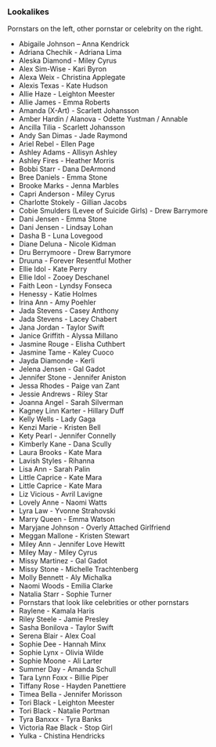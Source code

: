 ### Lookalikes
Pornstars on the left, other pornstar or celebrity on the right.


* Abigaile Johnson – Anna Kendrick
* Adriana Chechik - Adriana Lima
* Aleska Diamond - Miley Cyrus
* Alex Sim-Wise - Kari Byron
* Alexa Weix - Christina Applegate
* Alexis Texas - Kate Hudson
* Allie Haze - Leighton Meester
* Allie James - Emma Roberts
* Amanda (X-Art) - Scarlett Johansson
* Amber Hardin / Alanova - Odette Yustman / Annable
* Ancilla Tilia - Scarlett Johansson
* Andy San Dimas - Jade Raymond
* Ariel Rebel - Ellen Page
* Ashley Adams - Allisyn Ashley
* Ashley Fires - Heather Morris
* Bobbi Starr - Dana DeArmond
* Bree Daniels - Emma Stone
* Brooke Marks - Jenna Marbles
* Capri Anderson - Miley Cyrus
* Charlotte Stokely - Gillian Jacobs
* Cobie Smulders (Levee of Suicide Girls) - Drew Barrymore
* Dani Jensen - Emma Stone
* Dani Jensen - Lindsay Lohan
* Dasha B - Luna Lovegood
* Diane Deluna - Nicole Kidman
* Dru Berrymoore - Drew Barrymore
* Druuna - Forever Resentful Mother
* Ellie Idol - Kate Perry
* Ellie Idol - Zooey Deschanel
* Faith Leon - Lyndsy Fonseca
* Henessy - Katie Holmes
* Irina Ann - Amy Poehler
* Jada Stevens - Casey Anthony
* Jada Stevens - Lacey Chabert
* Jana Jordan - Taylor Swift
* Janice Griffith - Alyssa Millano
* Jasmine Rouge - Elisha Cuthbert
* Jasmine Tame - Kaley Cuoco
* Jayda Diamonde - Kerli
* Jelena Jensen - Gal Gadot
* Jennifer Stone - Jennifer Aniston
* Jessa Rhodes - Paige van Zant
* Jessie Andrews - Riley Star
* Joanna Angel - Sarah Silverman
* Kagney Linn Karter - Hillary Duff 
* Kelly Wells - Lady Gaga
* Kenzi Marie - Kristen Bell
* Kety Pearl - Jennifer Connelly
* Kimberly Kane - Dana Scully
* Laura Brooks - Kate Mara
* Lavish Styles - Rihanna
* Lisa Ann - Sarah Palin
* Little Caprice - Kate Mara
* Little Caprice - Kate Mara
* Liz Vicious - Avril Lavigne
* Lovely Anne - Naomi Watts
* Lyra Law - Yvonne Strahovski
* Marry Queen - Emma Watson
* Maryjane Johnson - Overly Attached Girlfriend
* Meggan Mallone - Kristen Stewart
* Miley Ann - Jennifer Love Hewitt
* Miley May - Miley Cyrus
* Missy Martinez - Gal Gadot
* Missy Stone - Michelle Trachtenberg
* Molly Bennett - Aly Michalka
* Naomi Woods - Emilia Clarke
* Natalia Starr - Sophie Turner
* Pornstars that look like celebrities or other pornstars
* Raylene - Kamala Haris
* Riley Steele - Jamie Presley
* Sasha Bonilova - Taylor Swift
* Serena Blair - Alex Coal
* Sophie Dee - Hannah Minx
* Sophie Lynx - Olivia Wilde
* Sophie Moone - Ali Larter
* Summer Day - Amanda Schull
* Tara Lynn Foxx - Billie Piper
* Tiffany Rose - Hayden Panettiere
* Timea Bella - Jennifer Morisson
* Tori Black - Leighton Meester
* Tori Black - Natalie Portman
* Tyra Banxxx - Tyra Banks
* Victoria Rae Black - Stop Girl
* Yulka - Chistina Hendricks